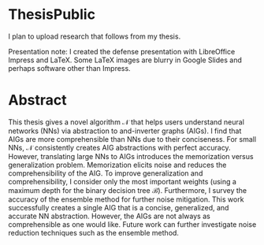 # ThesisPublic

I plan to upload research that follows from my thesis.


Presentation note: I created the defense presentation with LibreOffice Impress and LaTeX. Some LaTeX images are blurry in Google Slides and perhaps software other than Impress.

# Abstract
This thesis gives a novel algorithm $\mathcal{N}$ that helps users understand neural networks (NNs) via abstraction to and-inverter graphs (AIGs). I find that AIGs are more comprehensible than NNs due to their conciseness. For small NNs, $\mathcal{N}$ consistently creates AIG abstractions with perfect accuracy. However, translating large NNs to AIGs introduces the memorization versus generalization problem. Memorization elicits noise and reduces the comprehensibility of the AIG. To improve generalization and comprehensibility, I consider only the most important weights (using a maximum depth for the binary decision tree $\mathcal{B}$). Furthermore, I survey the accuracy of the ensemble method for further noise mitigation. This work successfully creates a single AIG that is a concise, generalized, and accurate NN abstraction. However, the AIGs are not always as comprehensible as one would like. Future work can further investigate noise reduction techniques such as the ensemble method.
